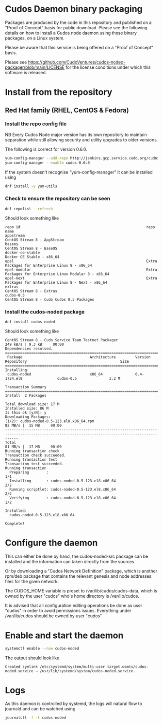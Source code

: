 # Cudos Daemon binary packaging

Packages are produced by the code in this repository and published
on a "Proof of Concept" basis for public download. Please see the following
details on how to install a Cudos node daemon using these binary packages, on a Linux system.

Please be aware that this service is being offered on a "Proof of Concept" basis.

Please see https://github.com/CudoVentures/cudos-noded-packager/blob/main/LICENSE for
the license conditions under which this software is released. 

# Install from the repository

## Red Hat family (RHEL, CentOS & Fedora)

### Install the repo config file

NB Every Cudos Node major version has its own repository to maintain separation while
still allowing security and utility upgrades to older versions.

The following is correct for version 0.6.0.

```bash
yum-config-manager --add-repo http://jenkins.gcp.service.cudo.org/cudos/0.6.0/cudos.repo
yum-config-manager --enable cudos-0.6.0
```

If the system doesn't recognise "yum-config-manager" it can be installed using

```bash
dnf install -y yum-utils
```

### Check to ensure the repository can be seen

```bash
dnf repolist --refresh
```

Should look something like

```
repo id                                                          repo name
appstream                                                        CentOS Stream 8 - AppStream
baseos                                                           CentOS Stream 8 - BaseOS
docker-ce-stable                                                 Docker CE Stable - x86_64
epel                                                             Extra Packages for Enterprise Linux 8 - x86_64
epel-modular                                                     Extra Packages for Enterprise Linux Modular 8 - x86_64
epel-next                                                        Extra Packages for Enterprise Linux 8 - Next - x86_64
extras                                                           CentOS Stream 8 - Extras
cudos-0.5                                                        CentOS Stream 8 - Cudo Cudos 0.5 Packages
```

### Install the cudos-noded package

```bash
dnf install cudos-noded
```

Should look something like

```
CentOS Stream 8 - Cudo Service Team Testnet Packager                                                              249 kB/s | 9.3 kB     00:00    
Dependencies resolved.
==================================================================================================================================================
 Package                               Architecture         Version                     Repository                                           Size
==================================================================================================================================================
Installing:
 cudos-noded                           x86_64               0.4-1724.el8                cudos-0.5               2.2 M

Transaction Summary
==================================================================================================================================================
Install  2 Packages

Total download size: 17 M
Installed size: 86 M
Is this ok [y/N]: y
Downloading Packages:
(1/2): cudos-noded-0.5-123.el8.x86_64.rpm                                                             82 MB/s |  15 MB     00:00    
--------------------------------------------------------------------------------------------------------------------------------------------------
Total                                                                                                              81 MB/s |  17 MB     00:00     
Running transaction check
Transaction check succeeded.
Running transaction test
Transaction test succeeded.
Running transaction
  Preparing        :                                                                                                                          1/1 
  Installing       : cudos-noded-0.5-123.el8.x86_64                                                                                            2/2 
  Running scriptlet: cudos-noded-0.5-123.el8.x86_64                                                                                            2/2 
  Verifying        : cudos-noded-0.5-123.el8.x86_64                                                                                            1/2 
  
Installed:
  cudos-noded-0.5-123.el8.x86_64                                   

Complete!
```

# Configure the daemon

This can either be done by hand, the cudos-noded-src package can be installed and the
information can taken directly from the sources

Or by downloading a "Cudos Network Definition" package, which is another rpm/deb package
that contains the relevant genesis and node addresses files for the given network.

The CUDOS_HOME variable is preset to /var/lib/cudos/cudos-data, which is owned by the
user "cudos" who's home directory is /var/lib/cudos.

It is advised that all configuration editing operations be done as user "cudos" in
order to avoid permissions issues. Everything under /var/lib/cudos should be owned by user "cudos"

# Enable and start the daemon

```bash
systemctl enable --now cudos-noded
```

The output should look like

```
Created symlink /etc/systemd/system/multi-user.target.wants/cudos-noded.service → /usr/lib/systemd/system/cudos-noded.service.
```

# Logs

As this daemon is controlled by systemd, the logs will natural flow to journald and can be watched using

```bash
journalctl -f -t cudos-noded
```

